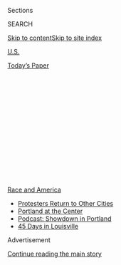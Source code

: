 <div id="app">

<div>

<div>

<div>

<div class="NYTAppHideMasthead css-1q2w90k e1suatyy0">

<div class="section css-ui9rw0 e1suatyy2">

<div class="css-eph4ug er09x8g0">

<div class="css-6n7j50">

</div>

<span class="css-1dv1kvn">Sections</span>

<div class="css-10488qs">

<span class="css-1dv1kvn">SEARCH</span>

</div>

[Skip to content](#site-content)[Skip to site
index](#site-index)

</div>

<div id="masthead-section-label" class="css-1wr3we4 eaxe0e00">

[U.S.](https://www.nytimes3xbfgragh.onion/section/us)

</div>

<div class="css-10698na e1huz5gh0">

</div>

</div>

<div id="masthead-bar-one" class="section hasLinks css-15hmgas e1csuq9d3">

<div class="css-uqyvli e1csuq9d0">

</div>

<div class="css-1uqjmks e1csuq9d1">

</div>

<div class="css-9e9ivx">

[](https://myaccount.nytimes3xbfgragh.onion/auth/login?response_type=cookie&client_id=vi)

</div>

<div class="css-1bvtpon e1csuq9d2">

[Today’s
Paper](https://www.nytimes3xbfgragh.onion/section/todayspaper)

</div>

</div>

</div>

</div>

<div data-aria-hidden="false">

<div id="site-content" data-role="main">

<div>

<div class="css-1aor85t" style="opacity:0.000000001;z-index:-1;visibility:hidden">

<div class="css-1hqnpie">

<div class="css-epjblv">

<span class="css-17xtcya">[U.S.](/section/us)</span><span class="css-x15j1o">|</span><span class="css-fwqvlz">Federal
Arrests Show No Sign That Antifa Plotted
Protests</span>

</div>

<div class="css-k008qs">

<div class="css-1iwv8en">

<span class="css-18z7m18"></span>

<div>

</div>

</div>

<span class="css-1n6z4y">https://nyti.ms/37pmWkK</span>

<div class="css-1705lsu">

<div class="css-4xjgmj">

<div class="css-4skfbu" data-role="toolbar" data-aria-label="Social Media Share buttons, Save button, and Comments Panel with current comment count" data-testid="share-tools">

  - 
  - 
  - 
  - 
    
    <div class="css-6n7j50">
    
    </div>

  - 
  - 

</div>

</div>

</div>

</div>

</div>

</div>

<div id="NYT_TOP_BANNER_REGION" class="css-13pd83m">

<div>

<div id="styln-prism-menu-1590763508878" class="section interactive-content interactive-size-medium css-1edisqu">

<div class="css-17ih8de interactive-body">

<div id="scroll-container" class="css-1gj85ro">

[<span class="styln-title-wrap"><span class="css-1pje3qr">Race
and</span><span class="css-1pje3qr">
America</span></span>](https://www.nytimes3xbfgragh.onion/news-event/george-floyd-protests-minneapolis-new-york-los-angeles?action=click&pgtype=Article&state=default&region=TOP_BANNER&context=storylines_menu)

  - [Protesters Return to Other
    Cities](https://www.nytimes3xbfgragh.onion/2020/07/26/us/protests-portland-seattle-trump.html?action=click&pgtype=Article&state=default&region=TOP_BANNER&context=storylines_menu)
  - [Portland at the
    Center](https://www.nytimes3xbfgragh.onion/2020/07/24/us/portland-oregon-protests-white-race.html?action=click&pgtype=Article&state=default&region=TOP_BANNER&context=storylines_menu)
  - [Podcast: Showdown in
    Portland](https://www.nytimes3xbfgragh.onion/2020/07/23/podcasts/the-daily/portland-protests.html?action=click&pgtype=Article&state=default&region=TOP_BANNER&context=storylines_menu)
  - [45 Days in
    Louisville](https://www.nytimes3xbfgragh.onion/interactive/2020/07/16/us/black-lives-matter-protests-louisville-breonna-taylor.html?action=click&pgtype=Article&state=default&region=TOP_BANNER&context=storylines_menu)

</div>

</div>

</div>

</div>

</div>

<div id="top-wrapper" class="css-1sy8kpn">

<div id="top-slug" class="css-l9onyx">

Advertisement

</div>

[Continue reading the main
story](#after-top)

<div class="ad top-wrapper" style="text-align:center;height:100%;display:block;min-height:250px">

<div id="top" class="place-ad" data-position="top" data-size-key="top">

</div>

</div>

<div id="after-top">

</div>

</div>

<div>

<div id="sponsor-wrapper" class="css-1hyfx7x">

<div id="sponsor-slug" class="css-19vbshk">

Supported by

</div>

[Continue reading the main
story](#after-sponsor)

<div id="sponsor" class="ad sponsor-wrapper" style="text-align:center;height:100%;display:block">

</div>

<div id="after-sponsor">

</div>

</div>

<div class="css-186x18t">

</div>

<div class="css-1vkm6nb ehdk2mb0">

# Federal Arrests Show No Sign That Antifa Plotted Protests

</div>

Despite claims by President Trump and Attorney General William P. Barr,
there is scant evidence that loosely organized anti-fascists are a
significant player in protests.

<div class="css-79elbk" data-testid="photoviewer-wrapper">

<div class="css-z3e15g" data-testid="photoviewer-wrapper-hidden">

</div>

<div class="css-1a48zt4 ehw59r15" data-testid="photoviewer-children">

![<span class="css-16f3y1r e13ogyst0" data-aria-hidden="true">The Los
Angeles Police Department said it saw no organized effort by antifa
during protests in the
city.</span><span class="css-cnj6d5 e1z0qqy90" itemprop="copyrightHolder"><span class="css-1ly73wi e1tej78p0">Credit...</span><span><span>Bryan
Denton for The New York
Times</span></span></span>](https://static01.graylady3jvrrxbe.onion/images/2020/06/10/us/10UNREST-ANTIFA-la/merlin_173182728_cd1a5374-60f8-40cc-80bb-19c16e8224a7-articleLarge.jpg?quality=75&auto=webp&disable=upscale)

</div>

</div>

<div class="css-18e8msd">

<div class="css-vp77d3 epjyd6m0">

<div class="css-1baulvz">

By [<span class="css-1baulvz" itemprop="name">Neil
MacFarquhar</span>](https://www.nytimes3xbfgragh.onion/by/neil-macfarquhar),
[<span class="css-1baulvz" itemprop="name">Alan
Feuer</span>](https://www.nytimes3xbfgragh.onion/by/alan-feuer) and
[<span class="css-1baulvz last-byline" itemprop="name">Adam
Goldman</span>](https://www.nytimes3xbfgragh.onion/by/adam-goldman)

</div>

</div>

  - 
    
    <div class="css-ld3wwf e16638kd2">
    
    Published June 11, 2020Updated June 12,
    2020
    
    </div>

  - 
    
    <div class="css-4xjgmj">
    
    <div class="css-pvvomx" data-role="toolbar" data-aria-label="Social Media Share buttons, Save button, and Comments Panel with current comment count" data-testid="share-tools">
    
      - 
      - 
      - 
      - 
        
        <div class="css-6n7j50">
        
        </div>
    
      - 
      - 
    
    </div>
    
    </div>

</div>

</div>

<div class="section meteredContent css-1r7ky0e" name="articleBody" itemprop="articleBody">

<div class="css-1fanzo5 StoryBodyCompanionColumn">

<div class="css-53u6y8">

Inciting a riot. Hurling a Molotov cocktail. Plotting to sow
destruction. Those are some of the most serious charges brought by
federal prosecutors against demonstrators at [protests across the
country](https://www.nytimes3xbfgragh.onion/news-event/george-floyd-protests-minneapolis-new-york-los-angeles)
in recent weeks.

But despite cries from President Trump and others in his administration,
none of those charged with serious federal crimes amid the unrest have
been linked so far to the loose collective of [anti-fascist activists
known as
antifa](https://www.nytimes3xbfgragh.onion/article/what-antifa-trump.html).

A review of the arrests of dozens of people on federal charges reveals
no known effort by antifa to perpetrate a coordinated campaign of
violence. Some criminal complaints described vague, anti-government
political leanings among suspects, but a majority of the violent acts
that have taken place at protests have been attributed by federal
prosecutors to individuals with no affiliation to any particular group.

</div>

</div>

<div>

</div>

<div class="css-1fanzo5 StoryBodyCompanionColumn">

<div class="css-53u6y8">

Even so, Attorney General William P. Barr has blamed antifa for
orchestrating the mass protests, which broke out in cities and towns
across the country after the death in police custody of [George
Floyd](https://www.nytimes3xbfgragh.onion/article/george-floyd-who-is.html).
“There is clearly some high degree of organization involved at some of
these events and coordinated tactics that we are seeing,” Mr. Barr said.
“Some of it relates to antifa, some of it relates to groups that act
very much like antifa.”

</div>

</div>

<div class="css-1fanzo5 StoryBodyCompanionColumn">

<div class="css-53u6y8">

Mr. Trump has sought to expand and exploit accusations against what he
has called the involvement of “radical leftists” in the protests. At one
point the president said that antifa would be declared a “terrorist
organization,” although it is not a single organization nor does any
[American law
allow](https://www.nytimes3xbfgragh.onion/2020/02/25/us/domestic-terrorism-laws.html)
using that designation against a domestic group. On Tuesday, the
president suggested on Twitter, without providing any evidence, that a
75-year-old Buffalo protester hospitalized after being knocked down by
the police could be [“an ANTIFA
provocateur.”](https://www.nytimes3xbfgragh.onion/2020/06/09/nyregion/who-is-martin-gugino-buffalo-police.html)

Mr. Trump and other Republicans have also sought to raise campaign funds
off the unsubstantiated ****** accusations. “Stand with President Trump
against antifa\!” read a banner advertisement on Mr. Trump’s re-election
campaign website this week.

Marjorie Greene, a congressional candidate in Georgia, produced a
campaign ad showing her armed with an AR-15-style rifle and threatening
antifa activists. “You won’t burn our churches, loot our businesses or
destroy our homes,” she said.

Asked why the myriad criminal complaints do not single out antifa, Mr.
Barr said on Fox News this week that preliminary charges did not require
linking suspects to a particular group, adding that there was “a
witches’ brew of extremist groups that are trying to exploit this
situation on all sides.”

</div>

</div>

<div class="css-1fanzo5 StoryBodyCompanionColumn">

<div class="css-53u6y8">

F.B.I. agents and federal prosecutors have pursued charges aggressively
against rioters, looters and others accused of wreaking havoc during the
demonstrations. Law enforcement officials have relied on a variety of
federal statutes to make arrests, including conspiracy to commit arson,
starting a riot, civil disorder and possession of a Molotov cocktail.

</div>

</div>

<div>

</div>

<div class="css-1fanzo5 StoryBodyCompanionColumn">

<div class="css-53u6y8">

The most serious case that has emerged in federal court involved three
men in Nevada linked to a loose, national network of far-right
extremists advocating the overthrow of the U.S. government. They were
arrested on May 30 on charges of trying to foment violence during Black
Lives Matter protests.

Given the sheer volume of thousands of arrests nationwide in recent
weeks, officials cautioned that many investigations remain in the early
stages with investigators still trying to determine affiliations. In
addition, state and local court documents are far harder to search
comprehensively.

However, interviews with several major police departments and a review
of hundreds of newspaper articles about arrests around the country
revealed no evidence of an organized political effort behind the looting
and other violence.

“We saw no organized effort of antifa here in Los Angeles,” said Josh
Rubenstein, the spokesman for the Los Angeles Police Department.

Asked in an interview about the involvement of antifa or other extremist
groups in Minneapolis, Medaria Arradondo, the chief of police, said, “As
I sit here today, I have not received any sort of official information
identifying any of the groups.”

</div>

</div>

<div class="css-1fanzo5 StoryBodyCompanionColumn">

<div class="css-53u6y8">

In one example where antifa is mentioned, the police in Austin, Texas,
said members of the Red Guards, a Maoist organization, were involved in
organizing the looting of a Target store. The Red Guards have been
associated with past antifa protests in Austin, but local activists said
they were largely estranged from the group.

</div>

</div>

<div>

</div>

<div class="css-1fanzo5 StoryBodyCompanionColumn">

<div class="css-53u6y8">

While anarchists and anti-fascists openly acknowledged being part of the
immense crowds, they call the scale, intensity and durability of the
protests far beyond anything they might dream of organizing. Some
tactics used at the protests, like the wearing of all black and the
shattering of store windows, are reminiscent of those used by anarchist
groups, say those who study such movements.

In Portland, Ore., those affiliated with Rose City Antifa said they had
supported the continuing protests. But the city’s antifa actions have
long involved a wide range of people, some who dress in black apparel
and face coverings and others who show up in everyday clothing to
denounce far-right extremists and police militarization. There have also
been various far-left activities in Seattle, including people who have
spray-painted anarchist symbols on public property.

Antifa has roots in the Occupy Wall Street protests of a decade ago and
the demonstrations against the World Trade Organization in the 1990s.
During Mr. Trump’s inauguration, antifa activists marched in Washington
vandalizing businesses and at one point setting fire to a limousine.

Over the next several months, its followers disrupted events hosted by
right-wing speakers like Ann Coulter and Milo Yiannopoulos. When the far
right fought back, organizing its own public protests, anti-fascist
activists met them on the streets in what often turned into violent
confrontations, culminating in [the bloody rally in Charlottesville,
Va.](https://www.nytimes3xbfgragh.onion/2017/08/12/us/charlottesville-protest-white-nationalist.html),
in 2017.

Anarchists and others accuse officials of trying to assign blame to
extremists rather than accept the idea that millions of Americans from a
variety of political backgrounds have been on the streets demanding
change. Numerous experts also called the participation of extremist
organizations overstated.

</div>

</div>

<div class="css-1fanzo5 StoryBodyCompanionColumn">

<div class="css-53u6y8">

“A significant number of people in positions of authority are pushing a
false narrative about antifa being behind a lot of this activity,” said
J.M. Berger, the author of the book “Extremism” and an authority on
militant movements. “These are just unbelievably large protests at a
time of great turmoil in this country, and there is surprisingly little
violence given the size of this movement.”

Christopher Wray, the F.B.I. director, [told the Senate Judiciary
Committee](https://reason.com/2019/07/24/ted-cruz-wants-antifa-investigated-by-the-fbi/)
in July that the agency “considers antifa more of an ideology than an
organization.”

In Las Vegas, the complaint filed in U.S. District Court said the three
suspects called themselves members of the “boogaloo,” which is described
as a far-right movement “to signify a coming civil war and/or fall of
civilization.”

At a protest, the three strapped on bulletproof vests, grabbed their
rifles and waded into the crowd, hoping to provoke clashes between
protesters and the police, according to court papers. One taunted police
officers, yelling in their faces, while a second chided protesters “that
peaceful protests don’t accomplish anything and they needed to be
violent,” the complaint said.

When that failed, they plotted to blow up an electric substation along
the route of the demonstration in the hope that would prompt more
violence between the police and protesters, according to the complaint.
They were arrested after preparing Molotov cocktails from gasoline and
lemonade bottles before a march.

Robert M. Draskovich Jr., a lawyer for one of the accused, Stephen T.
Parshall, 35, said his client denied all the charges.

Individuals associated with the [boogaloo
movement](https://www.nytimes3xbfgragh.onion/2020/05/03/us/coronavirus-extremists.html)
have been out in force at numerous demonstrations in the past few years,
clad in their distinctive combat dress and armed with rifles. They often
claim that they appear armed in public to underscore their commitment to
Second Amendment rights, or to protect local businesses.

</div>

</div>

<div class="css-1fanzo5 StoryBodyCompanionColumn">

<div class="css-53u6y8">

But online, boogaloo discussion groups overflow with racist statements
and threats to exploit any unrest to incite a race war that will bring
about a new government system.

In Denver, the police seized a small arsenal including three assault
rifles, numerous magazines, several bulletproof vests and other military
paraphernalia from the car trunk of a self-professed “boogaloo” adherent
headed toward a protest, a man who had previously livestreamed his own
support for armed confrontations with the police.

After a demonstration in Athens, Ga., on May 31 ended with the National
Guard being called in and tear gas being fired to clear protesters away
from the gates of the University of Georgia, Chief Cleveland L. Spruill
wrote a lengthy memo spelling out his concerns around extremist
involvement in the protests.

Given the volatile mix of protesters, including armed men, he said, he
feared a repeat of Charlottesville. Some participants called such fears
overblown given the overall peaceful tenor of the protest.

</div>

</div>

<div class="css-79elbk" data-testid="photoviewer-wrapper">

<div class="css-z3e15g" data-testid="photoviewer-wrapper-hidden">

</div>

<div class="css-1a48zt4 ehw59r15" data-testid="photoviewer-children">

![<span class="css-16f3y1r e13ogyst0" data-aria-hidden="true">Protesters
march across the Brooklyn Bridge in New York on
Saturday.</span><span class="css-cnj6d5 e1z0qqy90" itemprop="copyrightHolder"><span class="css-1ly73wi e1tej78p0">Credit...</span><span>Demetrius
Freeman for The New York
Times</span></span>](https://static01.graylady3jvrrxbe.onion/images/2020/06/10/us/10UNREST-ANTIFA-bk/merlin_173303703_8d942968-55ee-4382-bd97-e069c714b12e-articleLarge.jpg?quality=75&auto=webp&disable=upscale)

</div>

</div>

<div class="css-1fanzo5 StoryBodyCompanionColumn">

<div class="css-53u6y8">

In New York, the police briefed reporters on May 31, claiming that
radical anarchists from outside the state had plotted ahead of protests
by setting up encrypted communications systems, arranging for street
medics and collecting bail funds.

Within five days, however, Dermot F. Shea, the city’s police
commissioner, acknowledged that most of the hundreds of people arrested
at the [protests in New
York](https://www.nytimes3xbfgragh.onion/2020/06/11/nyregion/nyc-george-floyd-protests.html)
were actually New Yorkers who took advantage of the chaos to commit
crimes and were not motivated by political ideology. John Miller, the
police official who had briefed reporters, told CNN that most looting in
New York had been committed by “regular criminal groups.”

</div>

</div>

<div class="css-1fanzo5 StoryBodyCompanionColumn">

<div class="css-53u6y8">

In Austin, court documents said several members of the Red Guards
participated in burglarizing a Target store, including a woman who
streamed the event on Facebook Live, encouraging people to come “even if
you do not want to loot,” one affidavit said.

Although the court documents identified the Red Guards as part of the
city’s anti-fascist umbrella organization, several Austin activists
described the group as either defunct or estranged because of its
penchant for troubling acts such as laying a dead cat on the doorstep of
a business involved in a gentrification dispute.

Kit O’Connell, a longtime radical leftist activist and community
organizer in Austin, said that shortly after Mr. Trump’s election, the
group took part in anti-fascist protests in the city against a local
white supremacist group and scuffled separately with Act for America, an
anti-Muslim organization.

“They’ve been an influence at the protests but they’re not in charge —
no one’s really in charge,” Mr. O’Connell said.

Carl Guthrie, a lawyer for Samuel Miller, one of those charged with
burglary, denied that his client had any connection to the Red Guards.
He called such accusations “a transparent, incendiary attempt to
distract from the problems plaguing our society — systemic racism and
state-sponsored murder.”

Experts on extremism said the few suspects arrested with overt political
goals fall under the broad category of “accelerationists,” groups that
hope to exploit any public unrest to further their own anti-government
goals.

Tim Arango, Mike Baker and John Eligon contributed reporting.

</div>

</div>

<div>

</div>

</div>

<div>

</div>

<div>

</div>

<div>

</div>

<div>

<div id="bottom-wrapper" class="css-1ede5it">

<div id="bottom-slug" class="css-l9onyx">

Advertisement

</div>

[Continue reading the main
story](#after-bottom)

<div id="bottom" class="ad bottom-wrapper" style="text-align:center;height:100%;display:block;min-height:90px">

</div>

<div id="after-bottom">

</div>

</div>

</div>

</div>

</div>

## Site Index

<div>

</div>

## Site Information Navigation

  - [© <span>2020</span> <span>The New York Times
    Company</span>](https://help.nytimes3xbfgragh.onion/hc/en-us/articles/115014792127-Copyright-notice)

<!-- end list -->

  - [NYTCo](https://www.nytco.com/)
  - [Contact
    Us](https://help.nytimes3xbfgragh.onion/hc/en-us/articles/115015385887-Contact-Us)
  - [Work with us](https://www.nytco.com/careers/)
  - [Advertise](https://nytmediakit.com/)
  - [T Brand Studio](http://www.tbrandstudio.com/)
  - [Your Ad
    Choices](https://www.nytimes3xbfgragh.onion/privacy/cookie-policy#how-do-i-manage-trackers)
  - [Privacy](https://www.nytimes3xbfgragh.onion/privacy)
  - [Terms of
    Service](https://help.nytimes3xbfgragh.onion/hc/en-us/articles/115014893428-Terms-of-service)
  - [Terms of
    Sale](https://help.nytimes3xbfgragh.onion/hc/en-us/articles/115014893968-Terms-of-sale)
  - [Site
    Map](https://spiderbites.nytimes3xbfgragh.onion)
  - [Help](https://help.nytimes3xbfgragh.onion/hc/en-us)
  - [Subscriptions](https://www.nytimes3xbfgragh.onion/subscription?campaignId=37WXW)

</div>

</div>

</div>

</div>
